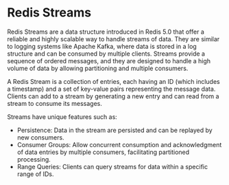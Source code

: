 # Redis Streams

Redis Streams are a data structure introduced in Redis 5.0 that offer a reliable and highly scalable way to handle streams of data. They are similar to logging systems like Apache Kafka, where data is stored in a log structure and can be consumed by multiple clients. Streams provide a sequence of ordered messages, and they are designed to handle a high volume of data by allowing partitioning and multiple consumers.

A Redis Stream is a collection of entries, each having an ID (which includes a timestamp) and a set of key-value pairs representing the message data. Clients can add to a stream by generating a new entry and can read from a stream to consume its messages.

Streams have unique features such as:

- Persistence: Data in the stream are persisted and can be replayed by new consumers.
- Consumer Groups: Allow concurrent consumption and acknowledgment of data entries by multiple consumers, facilitating partitioned processing.
- Range Queries: Clients can query streams for data within a specific range of IDs.
